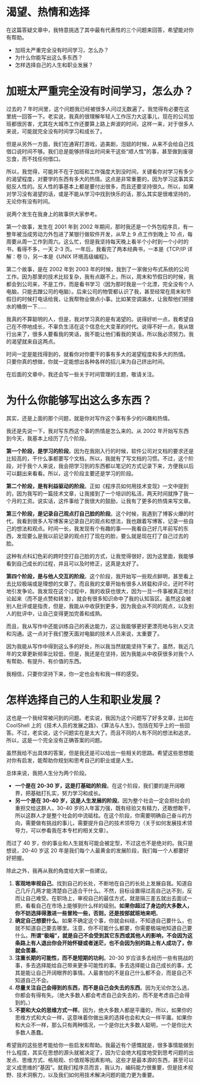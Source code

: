 



# 渴望、热情和选择

在这篇答疑文章中，我特意挑选了其中最有代表性的三个问题来回答，希望能对你有帮助。

- 加班太严重完全没有时间学习，怎么办？
- 为什么你能写出这么多东西？
- 怎样选择自己的人生和职业发展？

# 加班太严重完全没有时间学习，怎么办？

过去的 7 年时间里，这个问题我已经被很多人问过无数遍了。我觉得有必要在这里统一回答一下。老实说，我真的很理解年轻人工作压力大这事儿，现在的公司加班都很厉害，尤其在大城市工作还要算上路上奔波的时间，这样一来，对于很多人来说，可能就完全没有时间学习和成长了。

但是从另外一方面，我们在通宵打游戏，追美剧，泡妞的时候，从来不会给自己找借口说时间不够。我们总是能够挤得出时间来干这些“顺人性”的事，甚至做到废寝忘食，而不找任何借口。

所以，我觉得，可能并不在于加班和工作强度大到没时间，关键看你对学习有多少的渴望程度，对要学的东西有多大的热情。这点是非常重要的，因为学习这事其实挺反人性的。反人性的事基本上都是要付出很多，而且还要坚持很久。所以，如果对学习没有渴望的话，或是不能从学习中找到快乐的话，那么其实是很难坚持的，无论你有没有时间。

说两个发生在我身上的故事供大家参考。

第一个故事，发生在 2001 年到 2002 年期间，那时我还是一个外包程序员，有一整年被当成劳动力外包进了某银行做软件开发，从早上 9 点工作到晚上 10 点，每周要从周一工作到周六。这么忙，但是我坚持每天晚上看半个小时到一个小时的书，看得不多，一天 2-3 页。一年后，我看完了两本经典书，一本是《TCP/IP 详解：卷 I》，另一本是《UNIX 环境高级编程》。

第二个故事，是在 2002 年到 2003 年的时候，我到了一家做分布式系统的公司工作。因为那里的技术比较复杂，我有点跟不上，所以，周末和节假日的时候，我都会到公司来，不是工作，而是看书学习（因为那时我是一个北漂，完全没有个人电脑，只能去蹭公司的电脑）。后来公司的物管都认识了我，甚至经常在周末和节假日的时候打电话给我，让我帮物业做点小事。比如某空调漏水，让我帮他们把接水的桶倒一下……

我真的不算聪明的人，但是，我对学习真的是有渴望的。说得好听一点，我希望自己在不停地成长，不辜负生活在这个信息化大变革的时代。说得不好一点，我从银行出来了，很多人要看我的笑话，我不能让他们看我的笑话，所以我必须努力。我的渴望就来自这两点。

时间一定是能找得到的，就看你对你要干的事有多大的渴望程度和多大的热情。 只要你真的想做，你就一定能想出各种各样的招儿来为自己挤出时间。

在后面的文章中，我还会写一些关于时间管理的主题，敬请关注。

# 为什么你能够写出这么多东西？

其实，还是上面的那个问题，就是你对写作这个事有多少的兴趣和热情。

我还是先说一下，我对写东西这个事的热情是怎么来的。从 2002 年开始写东西到今天，我基本上经历了几个阶段。

**第一个阶段，是学习的阶段**。因为在我刚入行的时候，软件公司对文档的要求还是比较高的，干什么事都要写个文档，所以，我就有了写文档的习惯。不过，这个阶段，对于我个人来说，我会把学习到的东西都以笔记的方式记录下来，方便我以后可以翻出来看看。所以，这个阶段主要还是学习的阶段。

**第二个阶段，是有利益驱动的阶段**。正如《程序员如何用技术变现》一文中提到的，因为我写的一篇技术文章，让我接到了一个培训的私活，两天时间就挣了我一个月的工资。说实话，这件事给了我很大的鼓励，让我有了更多的热情来写文章。

**第三个阶段，是记录自己观点打自己脸的阶段**。这个时候，我遇到了博客火爆的时代，我看到很多人写博客来记录自己的观点和想法，我也跟着写博客，记录一些自己的想法和观点。时间一长，我发现有个有趣的事——我看自己好几年前写的东西，发现要么是我以前记录的观点打了现在的脸，要么就是现在打了自己过去的脸。

这种有点科幻色彩的跨时空打自己脸的方式，让我觉得很好，因为这里面，我能够看到自己成长的过程，并且可以及时修正，这真是太好了。

**第四个阶段，是与他人交互的阶段**。这个阶段，我开始写一些观点鲜明，甚至看上去比较极端或是理想的文章了。而且我的文章开始有很多人转载和评论，还时不时地引发争论。我发现在这个过程中，我的收获也很大，因为一旦一件事被真正地讨论起来（而不是点赞和转发），就会有很多知识命中了我的认知盲区。虽然这会被别人批评或是指责，但是，我能从中收获到更多，因为我会从不同的观点，以及别人的批评中，让自己变得更加完善和成熟。

而且，我从写作中还能训练自己的表达能力，这让我能够更好更漂亮地与别人交流和沟通。这一点对于我们整天面对电脑的技术人员来说，太重要了。

因为我能从写作中得到这么多的好处，所以我当然就能坚持下来了。虽然，我近几年的文章更新频率比较低，但是，我还是在坚持，因为我能从中收获很多对我个人有帮助、有提升、有价值的东西。

我相信，只要你坚持下来，你一定也会有和我一样的感受。

# 怎样选择自己的人生和职业发展？

这也是一个我经常被问到的问题。老实说，我因为这个问题写了好多文章，比如在 CoolShell 上的《技术人员的发展之路》、《算法与人生》，包括在知乎上的一些回答。不过，老实说，这个问题实在是太大了。而且不同的人有不同的想法和追求，所以，这是一个完全没有正确答案的问题。

虽然我给不出具体的答案，但是我还是可以给出一些相关的思路。希望这些思想能对你有启发，能帮助你规划和思考自己的职业或是人生。

总体来说，我把人生分为两个阶段。

- **一个是在 20-30 岁，这是打基础的阶段**。在这个阶段，我们要的是开阔眼界，把基础打扎实，努力学习和成长。
- **另一个是在 30-40 岁，这是人生发展的阶段**。因为整个社会一定会把社会的重担交给这群人，30-40 岁的人年富力强，既有经验又有精力，还敢想敢干，所以这群人才是整个社会的中流砥柱。在这个阶段，你需要明确自己奋斗的方向，需要做有挑战的事儿，需要提升自己的技术领导力（关于如何发展技术领导力，可以参看我在本专栏的相关文章）。

而过了 40 岁，你的事业和人生就有可能会被定型，不过这也不是绝对的。我只是想说，20-40 岁这 20 年是我们每个人最黄金的发展阶段，我们每一个人都要好好把握。

除此之外，我再从我的角度给大家一些建议。

1. **客观地审视自己**。找到自己的长处，不断地在自己的长处上发展自我。知道自己几斤几两才能清楚自己适合干什么。不然，目标设置得过高自己达不到，反而让自己难受。在职场上，审视自己的最佳方式，就是隔三差五就出去面试一把，看看自己在市场上能够到什么样的级别。**如果你超过了身边的大多数人，你不妨选择得激进一些冒险一些，否则，还是按部就班地来吧**。
2. **确定自己想要什么**。如果不确定这个事，你就会纠结，不知道自己要什么，也就不知道自己要去哪里。注意，你不可能什么都要，你需要极端地知道自己要什么。**所谓“极端”，就是自己不会受到其它东西或其他人的影响，不会因为这条路上有人退出你会开始怀疑或者迷茫，也不会因为别的路上有人成功了，你就会羡慕**。
3. **注重长期的可能性，而不是短期的功利**。20-30 岁应该多去经历一些有挑战的事，多去选择能给自己带来更多可能性的事。多去选择能让自己成长的事，尤其是能让自己开阔眼界的事情。人最害怕的不是自己什么都不会，而是自己不知道自己不会。
4. **尽量关注自己会得到的东西，而不是自己会失去的东西**。因为无论你怎么选，你都会有得有失。（绝大多数人都会考虑自己会失去的，而不是考虑自己会得到的。）
5. **不要和大众的思维方式一样**。因为，绝大多数人都是平庸的，所以，如果你的思维方式和大众一样，这意味着你做出来的选择也会和大众一样平庸。如果你和大众不一样，那么只有两种情况，一个是你比大多数人聪明，一个是你比大多数人愚蠢。

希望我的这些思考能给你一些启发和帮助。我最近有个感慨就是，很多事情能做到什么程度，其实在思想的源头就被决定了，因为它会绝大程度地受到思考问题的出发点、思维方式、格局观、价值观等因素影响。这些才是最本源的东西，甚至可以定义成思维的“基因”。就我们程序员而言，我认为，编码能力很重要，但是技术视野、技术洞察力，以及我们如何用技术解决问题的能力更为重要。








































































































































































































































